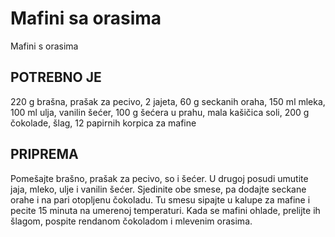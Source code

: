 # Mafini sa orasima

Mafini s orasima

## POTREBNO JE
220 g brašna, prašak za pecivo, 2 jajeta, 60 g seckanih oraha, 150 ml mleka, 100 ml ulja, vanilin šećer, 100 g šećera u prahu, mala kašičica soli, 200 g čokolade, šlag, 12 papirnih korpica za mafine

## PRIPREMA
Pomešajte brašno, prašak za pecivo, so i šećer. U drugoj posudi umutite jaja, mleko, ulje i vanilin šećer.
Sjedinite obe smese, pa dodajte seckane orahe i na pari otopljenu čokoladu. Tu smesu sipajte u kalupe za mafine i pecite 15 minuta na umerenoj temperaturi.
Kada se mafini ohlade, prelijte ih šlagom, pospite rendanom čokoladom i mlevenim orasima. 
